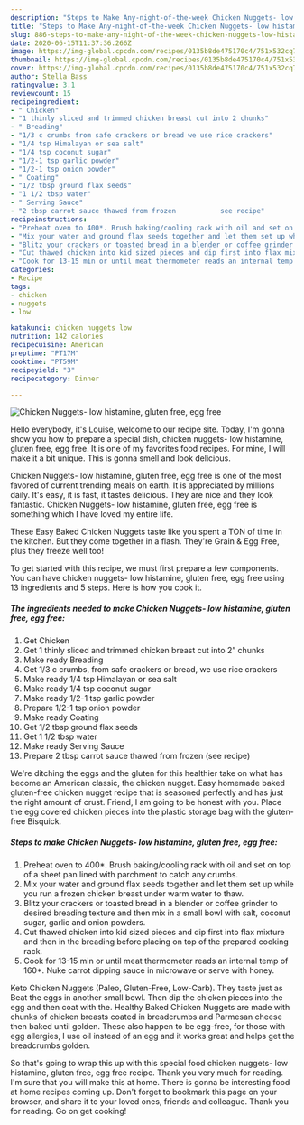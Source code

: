 ```yaml
---
description: "Steps to Make Any-night-of-the-week Chicken Nuggets- low histamine, gluten free, egg free"
title: "Steps to Make Any-night-of-the-week Chicken Nuggets- low histamine, gluten free, egg free"
slug: 886-steps-to-make-any-night-of-the-week-chicken-nuggets-low-histamine-gluten-free-egg-free
date: 2020-06-15T11:37:36.266Z
image: https://img-global.cpcdn.com/recipes/0135b8de475170c4/751x532cq70/chicken-nuggets-low-histamine-gluten-free-egg-free-recipe-main-photo.jpg
thumbnail: https://img-global.cpcdn.com/recipes/0135b8de475170c4/751x532cq70/chicken-nuggets-low-histamine-gluten-free-egg-free-recipe-main-photo.jpg
cover: https://img-global.cpcdn.com/recipes/0135b8de475170c4/751x532cq70/chicken-nuggets-low-histamine-gluten-free-egg-free-recipe-main-photo.jpg
author: Stella Bass
ratingvalue: 3.1
reviewcount: 15
recipeingredient:
- " Chicken"
- "1 thinly sliced and trimmed chicken breast cut into 2 chunks"
- " Breading"
- "1/3 c crumbs from safe crackers or bread we use rice crackers"
- "1/4 tsp Himalayan or sea salt"
- "1/4 tsp coconut sugar"
- "1/2-1 tsp garlic powder"
- "1/2-1 tsp onion powder"
- " Coating"
- "1/2 tbsp ground flax seeds"
- "1 1/2 tbsp water"
- " Serving Sauce"
- "2 tbsp carrot sauce thawed from frozen           see recipe"
recipeinstructions:
- "Preheat oven to 400*. Brush baking/cooling rack with oil and set on top of a sheet pan lined with parchment to catch any crumbs."
- "Mix your water and ground flax seeds together and let them set up while you run a frozen chicken breast under warm water to thaw."
- "Blitz your crackers or toasted bread in a blender or coffee grinder to desired breading texture and then mix in a small bowl with salt, coconut sugar, garlic and onion powders."
- "Cut thawed chicken into kid sized pieces and dip first into flax mixture and then in the breading before placing on top of the prepared cooking rack."
- "Cook for 13-15 min or until meat thermometer reads an internal temp of 160*. Nuke carrot dipping sauce in microwave or serve with honey."
categories:
- Recipe
tags:
- chicken
- nuggets
- low

katakunci: chicken nuggets low 
nutrition: 142 calories
recipecuisine: American
preptime: "PT17M"
cooktime: "PT59M"
recipeyield: "3"
recipecategory: Dinner

---
```



![Chicken Nuggets- low histamine, gluten free, egg free](https://img-global.cpcdn.com/recipes/0135b8de475170c4/751x532cq70/chicken-nuggets-low-histamine-gluten-free-egg-free-recipe-main-photo.jpg)

Hello everybody, it's Louise, welcome to our recipe site. Today, I'm gonna show you how to prepare a special dish, chicken nuggets- low histamine, gluten free, egg free. It is one of my favorites food recipes. For mine, I will make it a bit unique. This is gonna smell and look delicious.

Chicken Nuggets- low histamine, gluten free, egg free is one of the most favored of current trending meals on earth. It is appreciated by millions daily. It's easy, it is fast, it tastes delicious. They are nice and they look fantastic. Chicken Nuggets- low histamine, gluten free, egg free is something which I have loved my entire life.

These Easy Baked Chicken Nuggets taste like you spent a TON of time in the kitchen. But they come together in a flash. They&#39;re Grain &amp; Egg Free, plus they freeze well too!


To get started with this recipe, we must first prepare a few components. You can have chicken nuggets- low histamine, gluten free, egg free using 13 ingredients and 5 steps. Here is how you cook it.

<!--inarticleads1-->

##### The ingredients needed to make Chicken Nuggets- low histamine, gluten free, egg free:

1. Get  Chicken
1. Get 1 thinly sliced and trimmed chicken breast cut into 2” chunks
1. Make ready  Breading
1. Get 1/3 c crumbs, from safe crackers or bread, we use rice crackers
1. Make ready 1/4 tsp Himalayan or sea salt
1. Make ready 1/4 tsp coconut sugar
1. Make ready 1/2-1 tsp garlic powder
1. Prepare 1/2-1 tsp onion powder
1. Make ready  Coating
1. Get 1/2 tbsp ground flax seeds
1. Get 1 1/2 tbsp water
1. Make ready  Serving Sauce
1. Prepare 2 tbsp carrot sauce thawed from frozen           (see recipe)


We&#39;re ditching the eggs and the gluten for this healthier take on what has become an American classic, the chicken nugget. Easy homemade baked gluten-free chicken nugget recipe that is seasoned perfectly and has just the right amount of crust. Friend, I am going to be honest with you. Place the egg covered chicken pieces into the plastic storage bag with the gluten-free Bisquick. 

<!--inarticleads2-->

##### Steps to make Chicken Nuggets- low histamine, gluten free, egg free:

1. Preheat oven to 400*. Brush baking/cooling rack with oil and set on top of a sheet pan lined with parchment to catch any crumbs.
1. Mix your water and ground flax seeds together and let them set up while you run a frozen chicken breast under warm water to thaw.
1. Blitz your crackers or toasted bread in a blender or coffee grinder to desired breading texture and then mix in a small bowl with salt, coconut sugar, garlic and onion powders.
1. Cut thawed chicken into kid sized pieces and dip first into flax mixture and then in the breading before placing on top of the prepared cooking rack.
1. Cook for 13-15 min or until meat thermometer reads an internal temp of 160*. Nuke carrot dipping sauce in microwave or serve with honey.


Keto Chicken Nuggets (Paleo, Gluten-Free, Low-Carb). They taste just as Beat the eggs in another small bowl. Then dip the chicken pieces into the egg and then coat with the. Healthy Baked Chicken Nuggets are made with chunks of chicken breasts coated in breadcrumbs and Parmesan cheese then baked until golden. These also happen to be egg-free, for those with egg allergies, I use oil instead of an egg and it works great and helps get the breadcrumbs golden. 

So that's going to wrap this up with this special food chicken nuggets- low histamine, gluten free, egg free recipe. Thank you very much for reading. I'm sure that you will make this at home. There is gonna be interesting food at home recipes coming up. Don't forget to bookmark this page on your browser, and share it to your loved ones, friends and colleague. Thank you for reading. Go on get cooking!
